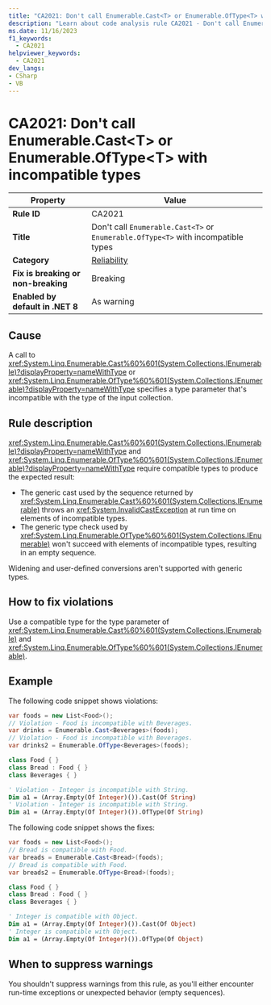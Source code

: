 ```yaml
---
title: "CA2021: Don't call Enumerable.Cast<T> or Enumerable.OfType<T> with incompatible types"
description: "Learn about code analysis rule CA2021 - Don't call Enumerable.Cast<T> or Enumerable.OfType<T> with incompatible types"
ms.date: 11/16/2023
f1_keywords:
  - CA2021
helpviewer_keywords:
  - CA2021
dev_langs:
- CSharp
- VB
---
```

# CA2021: Don't call Enumerable.Cast\<T> or Enumerable.OfType\<T> with incompatible types

| Property                            | Value                                                                    |
|-------------------------------------|--------------------------------------------------------------------------|
| **Rule ID**                         | CA2021                                                                   |
| **Title**                           | Don't call `Enumerable.Cast<T>` or `Enumerable.OfType<T>` with incompatible types |
| **Category**                        | [Reliability](reliability-warnings.md)                                   |
| **Fix is breaking or non-breaking** | Breaking                                                                 |
| **Enabled by default in .NET 8**    | As warning                                                               |

## Cause

A call to <xref:System.Linq.Enumerable.Cast%60%601(System.Collections.IEnumerable)?displayProperty=nameWithType> or <xref:System.Linq.Enumerable.OfType%60%601(System.Collections.IEnumerable)?displayProperty=nameWithType> specifies a type parameter that's incompatible with the type of the input collection.

## Rule description

<xref:System.Linq.Enumerable.Cast%60%601(System.Collections.IEnumerable)?displayProperty=nameWithType> and <xref:System.Linq.Enumerable.OfType%60%601(System.Collections.IEnumerable)?displayProperty=nameWithType> require compatible types to produce the expected result:

- The generic cast used by the sequence returned by <xref:System.Linq.Enumerable.Cast%60%601(System.Collections.IEnumerable)> throws an <xref:System.InvalidCastException> at run time on elements of incompatible types.
- The generic type check used by <xref:System.Linq.Enumerable.OfType%60%601(System.Collections.IEnumerable)> won't succeed with elements of incompatible types, resulting in an empty sequence.

Widening and user-defined conversions aren't supported with generic types.

## How to fix violations

Use a compatible type for the type parameter of <xref:System.Linq.Enumerable.Cast%60%601(System.Collections.IEnumerable)> and <xref:System.Linq.Enumerable.OfType%60%601(System.Collections.IEnumerable)>.

## Example

The following code snippet shows violations:

```csharp
var foods = new List<Food>();
// Violation - Food is incompatible with Beverages.
var drinks = Enumerable.Cast<Beverages>(foods);
// Violation - Food is incompatible with Beverages.
var drinks2 = Enumerable.OfType<Beverages>(foods);

class Food { }
class Bread : Food { }
class Beverages { }
```

```vb
' Violation - Integer is incompatible with String.
Dim a1 = (Array.Empty(Of Integer)()).Cast(Of String)
' Violation - Integer is incompatible with String.
Dim a1 = (Array.Empty(Of Integer)()).OfType(Of String)
```

The following code snippet shows the fixes:

```csharp
var foods = new List<Food>();
// Bread is compatible with Food.
var breads = Enumerable.Cast<Bread>(foods);
// Bread is compatible with Food.
var breads2 = Enumerable.OfType<Bread>(foods);

class Food { }
class Bread : Food { }
class Beverages { }
```

```vb
' Integer is compatible with Object.
Dim a1 = (Array.Empty(Of Integer)()).Cast(Of Object)
' Integer is compatible with Object.
Dim a1 = (Array.Empty(Of Integer)()).OfType(Of Object)
```

## When to suppress warnings

You shouldn't suppress warnings from this rule, as you'll either encounter run-time exceptions or unexpected behavior (empty sequences).
